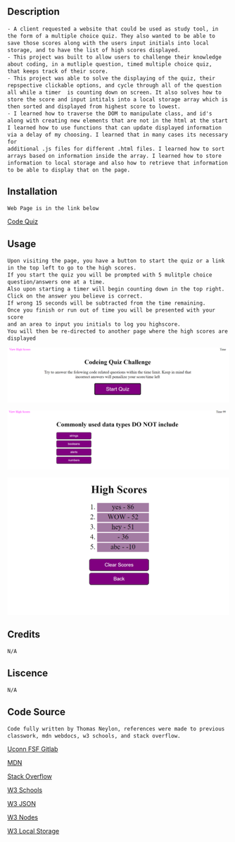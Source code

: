 # <Code-Quiz>

## Description
    - A client requested a website that could be used as study tool, in the form of a multiple choice quiz. They also wanted to be able to save those scores along with the users input initials into local storage, and to have the list of high scores displayed.
    - This project was built to allow users to challenge their knowledge about coding, in a mutliple question, timed multiple choice quiz,
    that keeps track of their score.
    - This project was able to solve the displaying of the quiz, their repspective clickable options, and cycle through all of the question all while a timer  is counting down on screen. It also solves how to store the score and input intitals into a local storage array which is then sorted and displayed from highest score to lowest.
    - I learned how to traverse the DOM to manipulate class, and id's along with creating new elements that are not in the html at the start
    I learned how to use functions that can update displayed information via a delay of my choosing. I learned that in many cases its necessary for
    additional .js files for different .html files. I learned how to sort arrays based on information inside the array. I learned how to store information to local storage and also how to retrieve that information to be able to display that on the page.
    

## Installation
    Web Page is in the link below
[Code Quiz](https://neglon.github.io/codeing-quiz)

## Usage
    Upon visiting the page, you have a button to start the quiz or a link in the top left to go to the high scores.
    If you start the quiz you will be prompted with 5 mulitple choice question/answers one at a time. 
    Also upon starting a timer will begin counting down in the top right. Click on the answer you believe is correct.
    If wrong 15 seconds will be subtracted from the time remaining. 
    Once you finish or run out of time you will be presented with your score
    and an area to input you initials to log you highscore. 
    You will then be re-directed to another page where the high scores are displayed
   
![Screenshots of start screen](assets/intro.PNG)
   
![Screenshots of a quiz running](assets/quiz.PNG)

![Screenshot of High Score Page](assets/highScores.PNG)
   

## Credits
    N/A

## Liscence
    N/A

## Code Source
    Code fully written by Thomas Neylon, references were made to previous classwork, mdn webdocs, w3 schools, and stack overflow.

[Uconn FSF Gitlab](https://git.bootcampcontent.com/University-of-Connecticut/CONN-VIRT-FSF-PT-11-2023-U-LOLC)
    
[MDN](https://developer.mozilla.org/en-US/docs/Web/JavaScript/Reference/Global_Objects/Array/sort)
    
[Stack Overflow](https://stackoverflow.com/questions/15838481/multiple-html-files-linked-to-only-one-javascript-file)

[W3 Schools](https://www.w3schools.com/js/js_window_location.asp)

[W3 JSON](https://www.w3schools.com/js/js_json_intro.asp)

[W3 Nodes](https://www.w3schools.com/js/js_htmldom_nodes.asp)

[W3 Local Storage](https://www.w3schools.com/jsref/prop_win_localstorage.asp)

